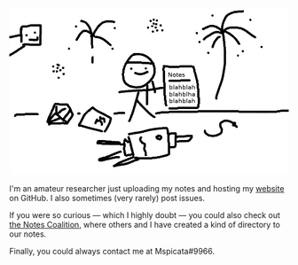 ![There's a photo here](NewGithub.png)

I'm an amateur researcher just uploading my notes and hosting my [website](https://spicata.github.io/mint-fresh-notes) on GitHub. I also sometimes (very rarely) post issues. 

If you were so curious — which I highly doubt — you could also check out [the Notes Coalition](https://notes-coalition.github.io/), where others and I have created a kind of directory to our notes.

Finally, you could always contact me at Mspicata#9966.
